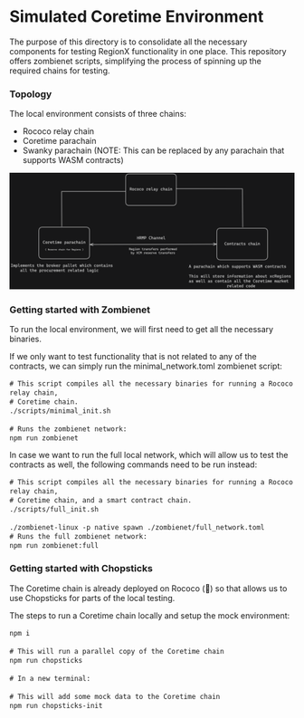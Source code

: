 # Simulated Coretime Environment

The purpose of this directory is to consolidate all the necessary components for testing RegionX functionality in one place. This repository offers zombienet scripts, simplifying the process of spinning up the required chains for testing.

### Topology

The local environment consists of three chains:

-   Rococo relay chain
-   Coretime parachain
-   Swanky parachain (NOTE: This can be replaced by any parachain that supports WASM contracts)

<p align="center">
 <img src="./docs/topology.png" />
</p>

### Getting started with Zombienet

To run the local environment, we will first need to get all the necessary binaries.

If we only want to test functionality that is not related to any of the contracts, we can simply run the minimal_network.toml zombienet script:

```
# This script compiles all the necessary binaries for running a Rococo relay chain,
# Coretime chain.
./scripts/minimal_init.sh

# Runs the zombienet network:
npm run zombienet
```

In case we want to run the full local network, which will allow us to test the contracts as well, the following commands need to be run instead:

```
# This script compiles all the necessary binaries for running a Rococo relay chain,
# Coretime chain, and a smart contract chain.
./scripts/full_init.sh

./zombienet-linux -p native spawn ./zombienet/full_network.toml
# Runs the full zombienet network:
npm run zombienet:full
```

### Getting started with Chopsticks

The Coretime chain is already deployed on Rococo (🥳) so that allows us to use Chopsticks for parts of the local testing.

The steps to run a Coretime chain locally and setup the mock environment:

```
npm i

# This will run a parallel copy of the Coretime chain
npm run chopsticks

# In a new terminal:

# This will add some mock data to the Coretime chain
npm run chopsticks-init
```

